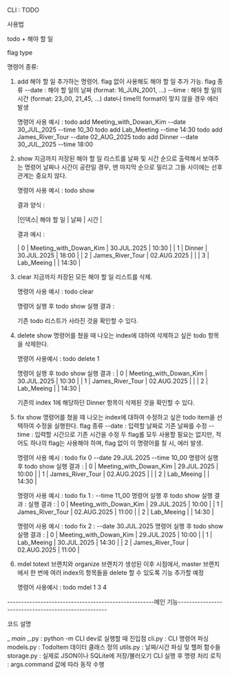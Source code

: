 CLI : TODO

사용법

todo + 해야 할 일

flag type

명령어 종류:
1. add
    해야 할 일 추가하는 명령어. flag 없이 사용해도 해야 할 일 추가 가능.
    flag 종류
    --date : 해야 할 일의 날짜 (format: 16_JUN_2001, ...)
    --time : 해야 할 일의 시간 (format: 23_00, 21_45, ...)
        date나 time의 format이 맞지 않을 경우 에러 발생
    
    명령어 사용 예시 : 
    todo add Meeting_with_Dowan_Kim --date 30_JUL_2025 --time 10_30
    todo add Lab_Meeting --time 14:30
    todo add James_River_Tour --date 02_AUG_2025
    todo add Dinner --date 30_JUL_2025 --time 18:00

2. show
    지금까지 저장된 해야 할 일 리스트를 날짜 및 시간 순으로 출력해서 보여주는 명령어
    날짜나 시간이 공란일 경우, 맨 마지막 순으로 밀리고 그들 사이에는 선후관게는 중요치 않다. 

    명령어 사용 예시 :
    todo show

    결과 양식 :
    
    |인덱스|  해야 할 일  | 날짜 | 시간 | 

    결과 예시 : 
    
    | 0 | Meeting_with_Dowan_Kim | 30.JUL.2025 | 10:30 |
    | 1 | Dinner | 30.JUL.2025 | 18:00 |
    | 2 | James_River_Tour | 02.AUG.2025 |  |
    | 3 | Lab_Meeing |  | 14:30 |


3. clear
    지금까지 저장된 모든 해야 할 일 리스트를 삭제.

    명령어 사용 예시 : 
    todo clear

    명령어 실행 후 todo show 실행 결과 :



    기존 todo 리스트가 사라진 것을 확인할 수 있다.

4. delete
    show 명령어를 쳤을 때 나오는 index에 대하여 삭제하고 싶은 todo 항목을 삭제한다. 

    명령어 사용예시 : 
    todo delete 1

    명령어 실행 후 todo show 실행 결과 : 
    | 0 | Meeting_with_Dowan_Kim | 30.JUL.2025 | 10:30 |
    | 1 | James_River_Tour | 02.AUG.2025 |  |
    | 2 | Lab_Meeing |  | 14:30 |

    
    기존의 index 1에 해당하던 Dinner 항목이 삭제된 것을 확인할 수 있다.

5. fix
    show 명령어를 쳤을 때 나오는 index에 대하여 수정하고 싶은 todo item을 선택하여 수정을 실행한다.
    flag 종류
    --date : 입력할 날짜로 기존 날짜를 수정
    --time : 입력할 시간으로 기존 시간을 수정
    두 flag롤 모두 사용할 필요는 없지만, 적어도 하나의 flag는 사용해야 하며, flag 없이 이 명령어를 칠 시, 에러 발생.

    명령어 사용 예시 : 
    todo fix 0 --date 29.JUL.2025 --time 10_00
    명령어 실행 후 todo show 실행 결과 :
    | 0 | Meeting_with_Dowan_Kim | 29.JUL.2025 | 10:00 |
    | 1 | James_River_Tour | 02.AUG.2025 |  |
    | 2 | Lab_Meeing |  | 14:30 |

    명령어 사용 예시 : 
    todo fix 1 : --time 11_00
    명령어 실행 후 todo show 실행 결과 :
    실행 결과 :
    | 0 | Meeting_with_Dowan_Kim | 29.JUL.2025 | 10:00 |
    | 1 | James_River_Tour | 02.AUG.2025 | 11:00 |
    | 2 | Lab_Meeing |  | 14:30 |

    명령어 사용 예시 : 
    todo fix 2 : --date 30.JUL.2025
    명령어 실행 후 todo show 실행 결과 : 
    | 0 | Meeting_with_Dowan_Kim | 29.JUL.2025 | 10:00 |
    | 1 | Lab_Meeing | 30.JUL.2025 | 14:30 |
    | 2 | James_River_Tour | 02.AUG.2025 | 11:00 |

6. mdel
    totext 브랜치와 organize 브랜치가 생성된 이후 시점에서, master 브랜치에서 한 번에 여러 index의 항목들을 delete 할 수 있도록 기능 추가할 예정

    명령어 사용예시 : 
    todo mdel 1 3 4



-----------------------------------------------------메인 기능----------------------------------------------------
    


코드 설명

_ _main_ _.py : python -m CLI dev로 실행할 때 진입점
cli.py : CLI 명령어 파싱
models.py : TodoItem 데이터 클래스 정의
utils.py : 날짜/시간 파싱 및 헬퍼 함수들
storage.py : 실제로 JSON이나 SQLite에 저장/불러오기
CLI 실행 후 명령 처리 로직 : args.command 값에 따라 동작 수행

